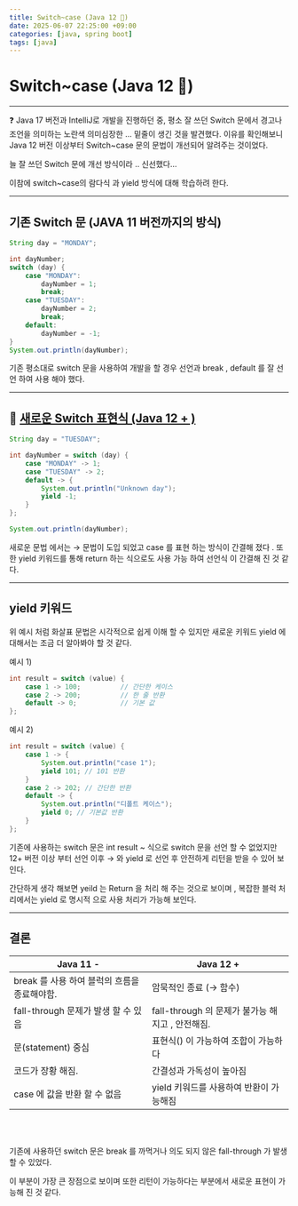 ```yaml
---
title: Switch~case (Java 12 🔺)
date: 2025-06-07 22:25:00 +09:00
categories: [java, spring boot]
tags: [java]
---
```


# Switch~case (Java 12 🔺)

---

❓ Java 17 버전과 IntelliJ로 개발을 진행하던 중, 평소 잘 쓰던 Switch 문에서 경고나 조언을 의미하는 노란색 의미심장한 … 밑줄이 생긴 것을 발견했다. 이유를 확인해보니 Java 12 버전 이상부터 Switch~case 문의 문법이 개선되어 알려주는 것이었다.   

늘 잘 쓰던 Switch 문에 개선 방식이라 .. 신선했다…

이참에 switch~case의 람다식 과  yield 방식에 대해 학습하려 한다.

---

## 기존 Switch 문 (JAVA 11 버전까지의 방식)

```java
String day = "MONDAY";

int dayNumber;
switch (day) {
    case "MONDAY":
        dayNumber = 1;
        break;
    case "TUESDAY":
        dayNumber = 2;
        break;
    default:
        dayNumber = -1;
}
System.out.println(dayNumber); 
```

기존 평소대로 switch 문을 사용하여 개발을 할 경우 선언과 break , default 를 잘 선언 하여 사용 해야 했다.

---

## 🤔 [새로운 Switch 표현식 (Java 12 + )](https://www.baeldung.com/java-yield-switch)

```java
String day = "TUESDAY";

int dayNumber = switch (day) {
    case "MONDAY" -> 1;
    case "TUESDAY" -> 2;
    default -> {
        System.out.println("Unknown day");
        yield -1; 
    }
};

System.out.println(dayNumber); 
```

새로운 문법 에서는 → 문법이 도입 되었고 case 를 표현 하는 방식이 간결해 졌다 . 또한 yield 키워드를 통해 return 하는 식으로도 사용 가능 하여 선언식 이 간결해 진 것 같다.

---

## yield 키워드

위 예시 처럼 화살표 문법은 시각적으로 쉽게 이해 할 수 있지만 새로운 키워드 yield 에 대해서는 조금 더 알아봐야 할 것 같다.

예시 1) 

```java
int result = switch (value) {
    case 1 -> 100;          // 간단한 케이스
    case 2 -> 200;          // 한 줄 반환
    default -> 0;           // 기본 값
};
```

예시 2)

```java
int result = switch (value) {
    case 1 -> {
        System.out.println("case 1");
        yield 101; // 101 반환
    }
    case 2 -> 202; // 간단한 반환
    default -> {
        System.out.println("디폴트 케이스");
        yield 0; // 기본값 반환
    }
};
```

기존에 사용하는 switch 문은 int result ~ 식으로 switch 문을 선언 할 수 없었지만  12+ 버전 이상 부터 선언 이후 → 와 yield 로 선언 후 안전하게 리턴을 받을 수 있어 보인다. 

간단하게 생각 해보면 yeild 는 Return 을 처리 해 주는 것으로 보이며 , 복잡한 블럭 처리에서는 yield 로 명시적 으로 사용 처리가 가능해 보인다.

---

## 결론

| Java 11 - | Java 12 +  |
| --- | --- |
| break 를 사용 하여 블럭의 흐름을 종료해야함. | 암묵적인 종료 (→ 함수) |
| fall-through 문제가 발생 할 수 있음 | fall-through 의 문제가 불가능 해지고 , 안전해짐. |
| 문(statement) 중심 | 표현식() 이 가능하여 조합이 가능하다 |
| 코드가 장황 해짐. | 간결성과 가독성이 높아짐 |
| case 에 값을 반환 할 수 없음 | yield 키워드를 사용하여 반환이 가능해짐 |


<br>
<br>


기존에 사용하던 switch 문은 break 를 까먹거나 의도 되지 않은 fall-through 가 발생 할 수 있었다.

이 부분이 가장 큰 장점으로 보이며 또한 리턴이 가능하다는 부분에서 새로운 표현이 가능해 진 것 같다.
